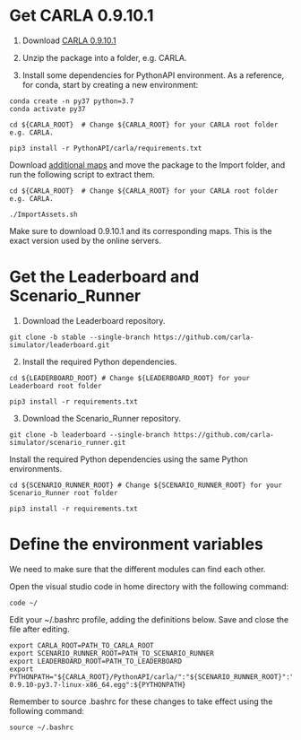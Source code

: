 # Get CARLA 0.9.10.1
1. Download [CARLA 0.9.10.1](https://carla-releases.s3.eu-west-3.amazonaws.com/Linux/CARLA_0.9.10.1.tar.gz)

2. Unzip the package into a folder, e.g. CARLA.

3. Install some dependencies for PythonAPI environment. As a reference, for conda, start by creating a new environment:
```console
conda create -n py37 python=3.7
conda activate py37

cd ${CARLA_ROOT}  # Change ${CARLA_ROOT} for your CARLA root folder e.g. CARLA.

pip3 install -r PythonAPI/carla/requirements.txt
```
Download [additional maps](https://carla-releases.s3.eu-west-3.amazonaws.com/Linux/AdditionalMaps_0.9.10.1.tar.gz) and move the package to the Import folder, and run the following script to extract them.
```console
cd ${CARLA_ROOT}  # Change ${CARLA_ROOT} for your CARLA root folder e.g. CARLA.

./ImportAssets.sh
```

Make sure to download 0.9.10.1 and its corresponding maps. This is the exact version used by the online servers.

# Get the Leaderboard and Scenario_Runner
1. Download the Leaderboard repository.
```console
git clone -b stable --single-branch https://github.com/carla-simulator/leaderboard.git
```

2. Install the required Python dependencies.
```console
cd ${LEADERBOARD_ROOT} # Change ${LEADERBOARD_ROOT} for your Leaderboard root folder

pip3 install -r requirements.txt
```
3. Download the Scenario_Runner repository.
```console
git clone -b leaderboard --single-branch https://github.com/carla-simulator/scenario_runner.git
```

Install the required Python dependencies using the same Python environments.
```console
cd ${SCENARIO_RUNNER_ROOT} # Change ${SCENARIO_RUNNER_ROOT} for your Scenario_Runner root folder

pip3 install -r requirements.txt
```

# Define the environment variables
We need to make sure that the different modules can find each other.

Open the visual studio code in home directory with the following command:
```console
code ~/
```
Edit your ~/.bashrc profile, adding the definitions below. Save and close the file after editing.
```
export CARLA_ROOT=PATH_TO_CARLA_ROOT
export SCENARIO_RUNNER_ROOT=PATH_TO_SCENARIO_RUNNER
export LEADERBOARD_ROOT=PATH_TO_LEADERBOARD
export PYTHONPATH="${CARLA_ROOT}/PythonAPI/carla/":"${SCENARIO_RUNNER_ROOT}":"${LEADERBOARD_ROOT}":"${CARLA_ROOT}/PythonAPI/carla/dist/carla-0.9.10-py3.7-linux-x86_64.egg":${PYTHONPATH}
```
Remember to source .bashrc for these changes to take effect using the following command:
```console
source ~/.bashrc
```
